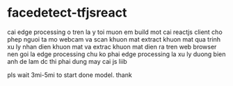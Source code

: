 # facedetect-tfjsreact
cai edge processing o tren la y toi muon em build mot cai reactjs client cho phep nguoi ta mo webcam va scan khuon mat extract khuon mat qua trinh xu ly nhan dien khuon mat va extrac khuon mat dien ra tren web browser nen goi la edge processing chu ko phai edge processing la xu ly duong bien anh de lam dc thi phai dung may cai js liib


pls wait 3mi-5mi to start done model. thank
